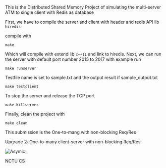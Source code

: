 This is the Distributed Shared Memory Project of simulating the multi-server ATM to single client with Redis as database

First, we have to compile the server and client with header and redis API lib `hiredis`

compile with  

	make 

Which will compile with extend lib `c++11` and link to hiredis. Next, we can run the server with default port number 2015 to 2017 with example run   

	make runserver

Testfile name is set to sample.txt and the output result if sample_output.txt

	make testclient

To stop the server and release the TCP port

	make killserver

Finally, clean the project with

	make clean


This submission is the One-to-mang with non-blocking Req/Res


Upgrade 2: One-to-many client-server with non-blocking Req/Res

![Asymic](https://github.com/yuweichen1008/Side_Program/blob/master/DSM/src/asymc.jpeg)  


NCTU CS